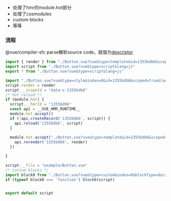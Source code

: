 - 处理了hmr的module.hot部分
- 处理了cssmodules
- custom blocks
- 等等

### 流程
@vue/compiler-sfc parse解析source code，赋值为[descriptor](./vue-loader.descriptor.png)

```javascript
import { render } from "./Button.vue?vue&type=template&id=1355bdb6&scoped=true"
import script from "./Button.vue?vue&type=script&lang=js"
export * from "./Button.vue?vue&type=script&lang=js"

import "./Button.vue?vue&type=style&index=0&id=1355bdb6&scoped=true&lang=css"
script.render = render
script.__scopeId = "data-v-1355bdb6"
/* hot reload */
if (module.hot) {
  script.__hmrId = "1355bdb6"
  const api = __VUE_HMR_RUNTIME__
  module.hot.accept()
  if (!api.createRecord('1355bdb6', script)) {
    api.reload('1355bdb6', script)
  }
  
  module.hot.accept("./Button.vue?vue&type=template&id=1355bdb6&scoped=true", () => {
    api.rerender('1355bdb6', render)
  })

}

script.__file = "example/Button.vue"
/* custom blocks */
import block0 from "./Button.vue?vue&type=custom&index=0&blockType=docs"
if (typeof block0 === 'function') block0(script)


export default script
```